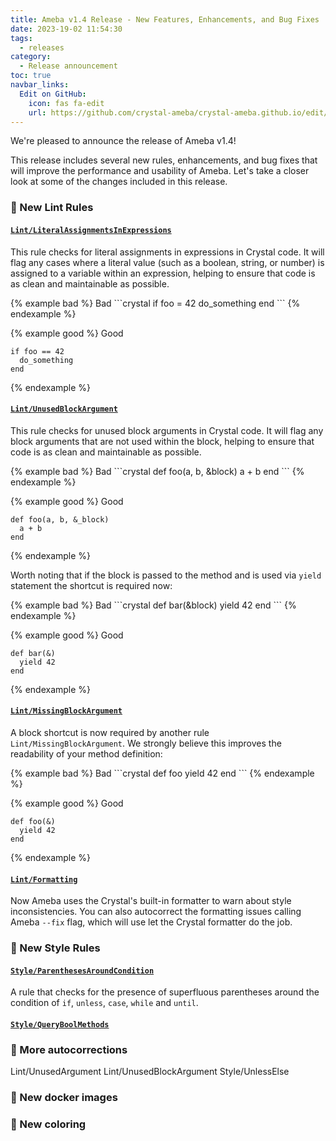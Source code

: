 ```yaml
---
title: Ameba v1.4 Release - New Features, Enhancements, and Bug Fixes
date: 2023-19-02 11:54:30
tags:
  - releases
category:
  - Release announcement
toc: true
navbar_links:
  Edit on GitHub:
    icon: fas fa-edit
    url: https://github.com/crystal-ameba/crystal-ameba.github.io/edit/site/source/_posts/release-v1.4.md
---
```


We're pleased to announce the release of Ameba v1.4!

This release includes several new rules, enhancements, and bug fixes that will improve the performance and usability of Ameba. Let's take a closer look at some of the changes included in this release.

<!-- more -->

### 🔧 New Lint Rules

#### [`Lint/LiteralAssignmentsInExpressions`](/ameba/Ameba/Rule/Lint/LiteralAssignmentsInExpressions.html)

This rule checks for literal assignments in expressions in Crystal code.
It will flag any cases where a literal value (such as a boolean, string, or number) is assigned to a variable within an expression, helping to ensure that code is as clean and maintainable as possible.

<div class="compare">
{% example bad %}
Bad
```crystal
if foo = 42
  do_something
end
```
{% endexample %}

{% example good %}
Good

```crystal
if foo == 42
  do_something
end
```
{% endexample %}
</div>


#### [`Lint/UnusedBlockArgument`](/ameba/Ameba/Rule/Lint/UnusedBlockArgument.html)

This rule checks for unused block arguments in Crystal code. It will flag any block arguments that are not used within the block, helping to ensure that code is as clean and maintainable as possible.

<div class="compare">
{% example bad %}
Bad
```crystal
def foo(a, b, &block)
  a + b
end
```
{% endexample %}

{% example good %}
Good

```crystal
def foo(a, b, &_block)
  a + b
end
```
{% endexample %}
</div>

Worth noting that if the block is passed to the method and is used via `yield` statement the shortcut is required now:

<div class="compare">
{% example bad %}
Bad
```crystal
def bar(&block)
  yield 42
end
```
{% endexample %}

{% example good %}
Good

```crystal
def bar(&)
  yield 42
end
```
{% endexample %}
</div>


#### [`Lint/MissingBlockArgument`](/ameba/Ameba/Rule/Lint/MissingBlockArgument.html)

A block shortcut is now required by another rule `Lint/MissingBlockArgument`.
We strongly believe this improves the readability of your method definition:

<div class="compare">
{% example bad %}
Bad
```crystal
def foo
  yield 42
end
```
{% endexample %}

{% example good %}
Good

```crystal
def foo(&)
  yield 42
end
```
{% endexample %}
</div>

#### [`Lint/Formatting`](/ameba/Ameba/Rule/Lint/Formatting.html)

Now Ameba uses the Crystal's built-in formatter to warn about style inconsistencies.
You can also autocorrect the formatting issues calling Ameba `--fix` flag, which will use let the Crystal formatter do the job.

### 🐩 New Style Rules

#### [`Style/ParenthesesAroundCondition`](/ameba/Ameba/Rule/Style/ParenthesesAroundCondition.html)

A rule that checks for the presence of superfluous parentheses around the condition of `if`, `unless`, `case`, `while` and `until`.

#### [`Style/QueryBoolMethods`](/ameba/Ameba/Rule/Style/QueryBoolMethods.html)

### 🔨 More autocorrections

Lint/UnusedArgument
Lint/UnusedBlockArgument
Style/UnlessElse

### 🐳 New docker images

### 🌈 New coloring
